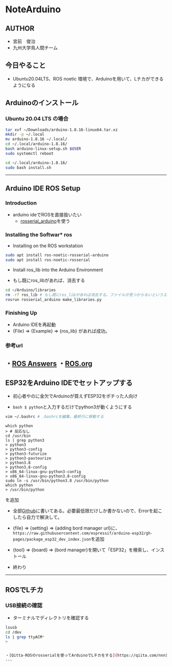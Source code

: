 # NoteArduino

## AUTHOR

* 宮前　俊治
* 九州大学鳥人間チーム

## 今日やること

* Ubuntu20.04LTS、ROS noetic 環境で、Arduinoを用いて、Lチカができるようになる

## Arduinoのインストール

### Ubuntu 20.04 LTS の場合

``` bash
tar xvf ~/Downloads/arduino-1.8.16-linux64.tar.xz  
mkdir -p ~/.local
mv arduino-1.8.16 ~/.local/
cd ~/.local/arduino-1.8.16/
bash arduino-linux-setup.sh $USER
sudo systemctl reboot
```

```bash
cd ~/.local/arduino-1.8.16/
sudo bash install.sh
```

---

## Arduino IDE ROS Setup

### Introduction

* arduino ideでROSを直接扱いたい
  * [rosserial_arduino](http://wiki.ros.org/rosserial_arduino)を使う
 
### Installing the Softwar* ros

* Installing on the ROS workstation
```bash
sudo apt install ros-noetic-rosserial-arduino
sudo apt install ros-noetic-rosserial
```

*  Install ros_lib into the Arduino Environment

  * もし既にros_libがあれば、消去する
```bash
cd ~/Arduino/libraries
rm -rf ros_lib # もし既にros_libがあれば消去する。ファイルが見つからないというエラーが出ても問題ない。
rosrun rosserial_arduino make_libraries.py
```
### Finishing Up

* Arduino IDEを再起動
* {File} => {Example} => {ros_lib} があれば成功。

### 参考url

・[ROS Answers](https://answers.ros.org/question/353827/rosserial-and-arduino/)
・[ROS.org](http://wiki.ros.org/rosserial_arduino/Tutorials/Arduino%20IDE%20Setup)
---

## ESP32をArduino IDEでセットアップする

* 初心者やのに金欠でArduinoが買えずESP32をポチった人向け

* ```bash $ python```と入力するだけでpython3が動くようにする
```bash
vim ~/.bashrc # .bashrcを編集。最終行に移動する
```
```text
which python
> # 反応なし
cd /usr/bin
ls | grep python3
> python3
> python3-config
> python3-futurize
> python3-pasteurize
> python3.8
> python3.8-config
> x86_64-linux-gnu-python3-config
> x86_64-linux-gnu-python3.8-config
sudo ln -s /usr/bin/python3.8 /usr/bin/python
which python
> /usr/bin/python
```
を追加

* 全部[Github](https://github.com/espressif/arduino-esp32)に書いてある。必要最低限だけしか書かないので、Errorを起こしたら自力で解決して。

* {file} => {setting} => {adding bord manager url}に、``` https://raw.githubusercontent.com/espressif/arduino-esp32/gh-pages/package_esp32_dev_index.json ```を追加
* {tool} => {board} => {bord manager}を開いて「ESP32」を検索し、インストール

* 終わり
---

## ROSでLチカ

### USB接続の確認

* ターミナルでディレクトリを確認する
```bash
lsusb
cd /dev 
ls | grep ttyACM*
> 


・[Qitta-ROSのrosserialを使ってArduinoでLチカをする](https://qiita.com/nnn112358/items/059487952eb3f9a5489b)
---

